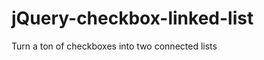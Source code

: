 jQuery-checkbox-linked-list
===========================

Turn a ton of checkboxes into two connected lists